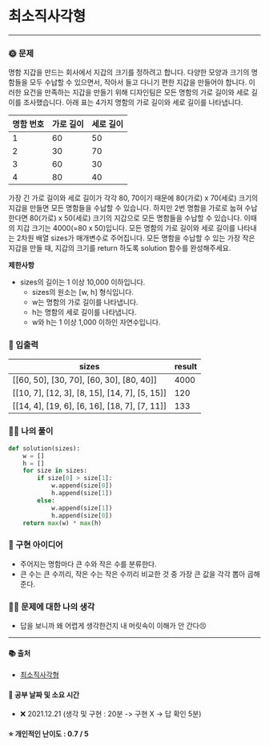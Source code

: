 # 최소직사각형

-------
### 🌞 문제
명함 지갑을 만드는 회사에서 지갑의 크기를 정하려고 합니다. 다양한 모양과 크기의 명함들을 모두 수납할 수 있으면서, 작아서 들고 다니기 편한 지갑을 만들어야 합니다. 이러한 요건을 만족하는 지갑을 만들기 위해 디자인팀은 모든 명함의 가로 길이와 세로 길이를 조사했습니다.
아래 표는 4가지 명함의 가로 길이와 세로 길이를 나타냅니다.

|명함 번호|가로 길이|세로 길이|
|---|---|---|
|1|60|50|
|2|30|70|
|3|60|30|
|4|80|40|

가장 긴 가로 길이와 세로 길이가 각각 80, 70이기 때문에 80(가로) x 70(세로) 크기의 지갑을 만들면 모든 명함들을 수납할 수 있습니다. 하지만 2번 명함을 가로로 눕혀 수납한다면 80(가로) x 50(세로) 크기의 지갑으로 모든 명함들을 수납할 수 있습니다. 이때의 지갑 크기는 4000(=80 x 50)입니다.
모든 명함의 가로 길이와 세로 길이를 나타내는 2차원 배열 sizes가 매개변수로 주어집니다. 모든 명함을 수납할 수 있는 가장 작은 지갑을 만들 때, 지갑의 크기를 return 하도록 solution 함수를 완성해주세요.

<b>제한사항</b>  
- sizes의 길이는 1 이상 10,000 이하입니다.
  - sizes의 원소는 [w, h] 형식입니다.
  - w는 명함의 가로 길이를 나타냅니다.
  - h는 명함의 세로 길이를 나타냅니다.
  - w와 h는 1 이상 1,000 이하인 자연수입니다.

### 📝 입출력
|sizes|result|
|---|---|
|[[60, 50], [30, 70], [60, 30], [80, 40]]|4000|
|[[10, 7], [12, 3], [8, 15], [14, 7], [5, 15]]|120|
|[[14, 4], [19, 6], [6, 16], [18, 7], [7, 11]]|133|

### 👩‍💻 나의 풀이
```python
def solution(sizes):
    w = []
    h = []
    for size in sizes:
        if size[0] > size[1]:
            w.append(size[0])
            h.append(size[1])
        else:
            w.append(size[1])
            h.append(size[0])
    return max(w) * max(h)
 ```

### 🔑 구현 아이디어
- 주어지는 명함마다 큰 수와 작은 수를 분류한다.
- 큰 수는 큰 수끼리, 작은 수는 작은 수끼리 비교한 것 중 가장 큰 값을 각각 뽑아 곱해준다.
  
### 🙋‍♀ 문제에 대한 나의 생각
- 답을 보니까 왜 어렵게 생각한건지 내 머릿속이 이해가 안 간다😣

-------------
#### 📚 출처
- [최소직사각형](https://programmers.co.kr/learn/courses/30/lessons/86491)
#### 📅 공부 날짜 및 소요 시간
- ❌ 2021.12.21 (생각 및 구현 : 20분 -> 구현 X -> 답 확인 5분)  
#### ⭐ 개인적인 난이도 : 0.7 / 5